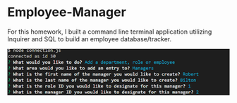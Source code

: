 # Employee-Manager
For this homework, I built a command line terminal application utilizing Inquirer and SQL to build an employee database/tracker. 

![screenshot](./assets/employeetracker.png)